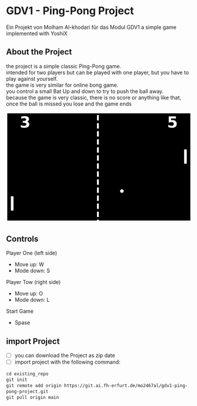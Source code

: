 # GDV1 - Ping-Pong Project

Ein Projekt von Molham Al-khodari für das Modul GDV1
a simple game implemented with YoshiX

## About the Project

the project is a simple classic Ping-Pong game. <br>
intended for two players but can be played with one player, but you have to play against yourself. <br>
the game is very similar for online bong game. <br>
you control a small Bat Up and down to try to push the ball away. <br>
because the game is very classic, there is no score or anything like that, once the ball is missed you lose and the game ends <br>

![](docs/Photos/onlineBong.png) <br>

## Controls

Player One (left side)
- Move up: W
- Mode down: S

Player Tow (right side)
- Move up: O
- Mode down: L

Start Game 
- Spase

## import Project

- [ ] you can download the Project as zip date
- [ ] import project with the following command:

```
cd existing_repo
git init
git remote add origin https://git.ai.fh-erfurt.de/mo2467al/gdv1-ping-pong-project.git
git pull origin main
```
